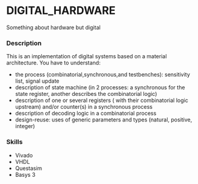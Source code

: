 # DIGITAL_HARDWARE
 Something about hardware but digital

### Description

This is an implementation of digital systems based on a material architecture.
You have to understand:
- the process (combinatorial,synchronous,and testbenches): sensitivity list, signal update
- description of state machine (in 2 processes: a synchronous for the state register, another describes the combinatorial logic)
- description of one or several registers ( with their combinatorial logic upstream) and/or counter(s) in a synchronous process
- description of decoding logic in a combinatorial process
- design-reuse: uses of generic parameters and types (natural, positive, integer)

### Skills

- Vivado 
- VHDL
- Questasim
- Basys 3